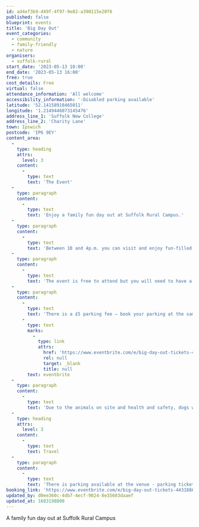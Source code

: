 ```yaml
---
id: ad4ef3b9-d49f-4f97-9e82-a390115e20f6
published: false
blueprint: events
title: 'Big Day Out'
event_categories:
  - community
  - family-friendly
  - nature
organisers:
  - suffolk-rural
start_date: '2023-05-13 10:00'
end_date: '2023-05-13 16:00'
free: true
cost_details: Free
virtual: false
attendance_information: 'All welcome'
accessibility_information: '-Disabled parking available'
latitude: '52.14158910465011'
longitude: '1.2149446073145476'
address_line_1: 'Suffolk New College'
address_line_2: 'Charity Lane'
town: Ipswich
postcode: 'IP6 9EY'
content_area:
  -
    type: heading
    attrs:
      level: 3
    content:
      -
        type: text
        text: 'The Event'
  -
    type: paragraph
    content:
      -
        type: text
        text: 'Enjoy a family fun day out at Suffolk Rural Campus.'
  -
    type: paragraph
    content:
      -
        type: text
        text: 'Between 10 and 4p.m. you can visit and enjoy fun-filled outdoor activities that include: field games, animal petting, arts and crafts competitions, face painting, food and drink samples alongside catering demos and a flame-grilled BBQ.'
  -
    type: paragraph
    content:
      -
        type: text
        text: 'The event is free to attend but you will need to have a pre-booked ticket and spaces are limited.'
  -
    type: paragraph
    content:
      -
        type: text
        text: 'There is a £5 parking fee – book your parking at the same time as booking your tickets via '
      -
        type: text
        marks:
          -
            type: link
            attrs:
              href: 'https://www.eventbrite.com/e/big-day-out-tickets-443188658207?aff=ebdssbdestsearch&keep_tld=1'
              rel: null
              target: _blank
              title: null
        text: eventbrite
  -
    type: paragraph
    content:
      -
        type: text
        text: 'Due to the animals on site and health and safety, dogs will not be allowed to attend the event.'
  -
    type: heading
    attrs:
      level: 3
    content:
      -
        type: text
        text: Travel
  -
    type: paragraph
    content:
      -
        type: text
        text: 'There is parking available at the venue - parking tickets must be purchased at the same time as booking event tickets.'
booking_link: 'https://www.eventbrite.com/e/big-day-out-tickets-443188658207?aff=ebdssbdestsearch&keep_tld=1'
updated_by: d0ee360c-4db7-4ecf-9024-8e35603daaef
updated_at: 1683198800
---
```

A family fun day out at Suffolk Rural Campus